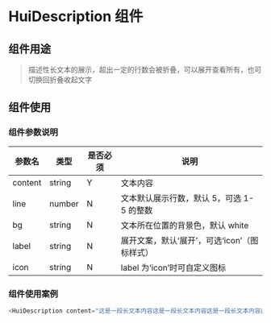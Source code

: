 # HuiDescription 组件

## 组件用途

> 描述性长文本的展示，超出一定的行数会被折叠，可以展开查看所有，也可切换回折叠收起文字

## 组件使用

### 组件参数说明

| 参数名  | 类型   | 是否必须 | 说明                                         |
| ------- | ------ | -------- | -------------------------------------------- |
| content | string | Y        | 文本内容                                     |
| line    | number | N        | 文本默认展示行数，默认 5，可选 1-5 的整数    |
| bg      | string | N        | 文本所在位置的背景色，默认 white             |
| label   | string | N        | 展开文案，默认‘展开’，可选‘icon’（图标样式） |
| icon    | string | N        | label 为‘icon’时可自定义图标                 |

### 组件使用案例

```js
<HuiDescription content="这是一段长文本内容这是一段长文本内容这是一段长文本内容这是一段长文本内容这是一段长文本内容这是一段长文本内容" />
```
